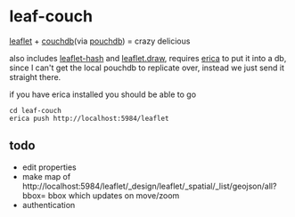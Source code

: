 leaf-couch
=========
[leaflet](http://leafletjs.com) + [couchdb](http://couchdb.apache.org/)(via [pouchdb](http://pouchdb.com/)) = crazy delicious

also includes [leaflet-hash](https://github.com/mlevans/leaflet-hash) and [leaflet.draw](https://github.com/jacobtoye/Leaflet.draw), requires [erica](https://github.com/benoitc/erica) to put it into a db, since I can't get the local pouchdb to replicate over, instead we just send it straight there.

if you have erica installed you should be able to go

```shell
cd leaf-couch
erica push http://localhost:5984/leaflet
```

todo
---

- edit properties
- make map of http://localhost:5984/leaflet/_design/leaflet/_spatial/_list/geojson/all?bbox= bbox which updates on move/zoom
- authentication
